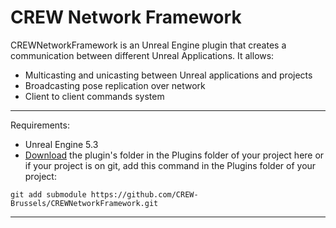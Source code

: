 # CREW Network Framework

 CREWNetworkFramework is an Unreal Engine plugin that creates a communication between different Unreal Applications. 
 It allows:
 * Multicasting and unicasting between Unreal applications and projects
 * Broadcasting pose replication over network
 * Client to client commands system

***
Requirements:
- Unreal Engine 5.3
- [Download](https://github.com/CREW-Brussels/CREWNetworkFramework.git) the plugin's folder in the Plugins folder of your project here or if your project is on git, add this command in the Plugins folder of your project:
```
git add submodule https://github.com/CREW-Brussels/CREWNetworkFramework.git
```
***
